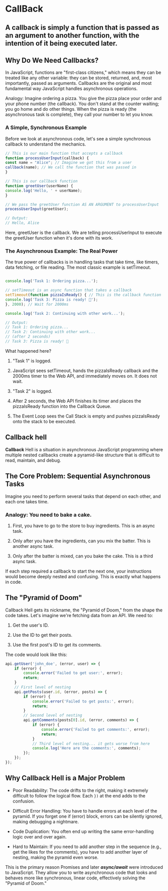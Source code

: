 # CallBack

## A callback is simply a function that is passed as an argument to another function, with the intention of it being executed later.

## Why Do We Need Callbacks?

In JavaScript, functions are "first-class citizens," which means they can be treated like any other variable: they can be stored, returned, and, most importantly, passed as arguments. Callbacks are the original and most fundamental way JavaScript handles asynchronous operations.

Analogy: Imagine ordering a pizza. You give the pizza place your order and your phone number (the callback). You don't stand at the counter waiting; you go home and do other things. When the pizza is ready (the asynchronous task is complete), they call your number to let you know.

### A Simple, Synchronous Example

Before we look at asynchronous code, let's see a simple synchronous callback to understand the mechanics.

```JavaScript
// This is our main function that accepts a callback
function processUserInput(callback) {
const name = "Alice"; // Imagine we got this from a user
callback(name); // We call the function that was passed in
}

// This is our callback function
function greetUser(userName) {
console.log('Hello, ' + userName);
}

// We pass the greetUser function AS AN ARGUMENT to processUserInput
processUserInput(greetUser);

// Output:
// Hello, Alice
```

Here, greetUser is the callback. We are telling processUserInput to execute the greetUser function when it's done with its work.

### The Asynchronous Example: The Real Power

The true power of callbacks is in handling tasks that take time, like timers, data fetching, or file reading. The most classic example is setTimeout.

```JavaScript

console.log('Task 1: Ordering pizza...');

// setTimeout is an async function that takes a callback
setTimeout(function pizzaIsReady() { // This is the callback function
console.log('Task 3: Pizza is ready! 🍕');
}, 2000); // Wait for 2000ms

console.log('Task 2: Continuing with other work...');

// Output:
// Task 1: Ordering pizza...
// Task 2: Continuing with other work...
// (after 2 seconds)
// Task 3: Pizza is ready! 🍕
```

What happened here?

1. "Task 1" is logged.

2. JavaScript sees setTimeout, hands the pizzaIsReady callback and the 2000ms timer to the Web API, and immediately moves on. It does not wait.

3. "Task 2" is logged.

4. After 2 seconds, the Web API finishes its timer and places the pizzaIsReady function into the Callback Queue.

5. The Event Loop sees the Call Stack is empty and pushes pizzaIsReady onto the stack to be executed.

## Callback hell

**Callback** Hell is a situation in asynchronous JavaScript programming where multiple nested callbacks create a pyramid-like structure that is difficult to read, maintain, and debug.

## The Core Problem: Sequential Asynchronous Tasks

Imagine you need to perform several tasks that depend on each other, and each one takes time.

### Analogy: You need to bake a cake.

1. First, you have to go to the store to buy ingredients. This is an async task.

2. Only after you have the ingredients, can you mix the batter. This is another async task.

3. Only after the batter is mixed, can you bake the cake. This is a third async task.

If each step required a callback to start the next one, your instructions would become deeply nested and confusing. This is exactly what happens in code.

## The "Pyramid of Doom"

Callback Hell gets its nickname, the "Pyramid of Doom," from the shape the code takes. Let's imagine we're fetching data from an API. We need to:

1. Get the user's ID.

2. Use the ID to get their posts.

3. Use the first post's ID to get its comments.

The code would look like this:

```JavaScript
api.getUser('john_doe', (error, user) => {
    if (error) {
        console.error('Failed to get user:', error);
        return;
    }
    // First level of nesting
    api.getPosts(user.id, (error, posts) => {
        if (error) {
            console.error('Failed to get posts:', error);
            return;
        }
        // Second level of nesting
        api.getComments(posts[0].id, (error, comments) => {
            if (error) {
                console.error('Failed to get comments:', error);
                return;
            }
            // Third level of nesting... it gets worse from here
            console.log('Here are the comments:', comments);
        });
    });
});
```

## Why Callback Hell is a Major Problem

- Poor Readability: The code drifts to the right, making it extremely difficult to follow the logical flow. Each `})` at the end adds to the confusion.

- Difficult Error Handling: You have to handle errors at each level of the pyramid. If you forget one if (error) block, errors can be silently ignored, making debugging a nightmare.

- Code Duplication: You often end up writing the same error-handling logic over and over again.

- Hard to Maintain: If you need to add another step in the sequence (e.g., get the likes for the comments), you have to add another layer of nesting, making the pyramid even worse.

This is the primary reason Promises and later **_async/await_** were introduced to JavaScript. They allow you to write asynchronous code that looks and behaves more like synchronous, linear code, effectively solving the "Pyramid of Doom."
